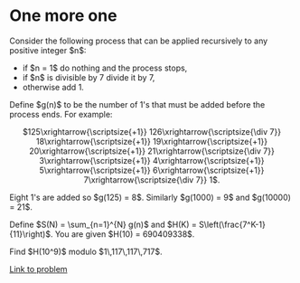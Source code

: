 # One more one

<p>Consider the following process that can be applied recursively to any positive integer $n$:</p>
<ul><li>if $n = 1$ do nothing and the process stops,</li>
<li>if $n$ is divisible by 7 divide it by 7,</li>
<li>otherwise add 1.</li>
</ul><p>Define $g(n)$ to be the number of 1's that must be added before the process ends. For example:</p>
<center>$125\xrightarrow{\scriptsize{+1}} 126\xrightarrow{\scriptsize{\div 7}} 18\xrightarrow{\scriptsize{+1}} 19\xrightarrow{\scriptsize{+1}} 20\xrightarrow{\scriptsize{+1}} 21\xrightarrow{\scriptsize{\div 7}} 3\xrightarrow{\scriptsize{+1}} 4\xrightarrow{\scriptsize{+1}} 5\xrightarrow{\scriptsize{+1}} 6\xrightarrow{\scriptsize{+1}} 7\xrightarrow{\scriptsize{\div 7}} 1$.</center>
<p>Eight 1's are added so $g(125) = 8$. Similarly $g(1000) = 9$ and $g(10000) = 21$.</p>
<p>Define $S(N) = \sum_{n=1}^{N} g(n)$ and $H(K) = S\left(\frac{7^K-1}{11}\right)$. You are given $H(10) = 690409338$.</p>
<p>Find $H(10^9)$ modulo $1\,117\,117\,717$.</p>

[Link to problem](https://projecteuler.net/problem=672)
